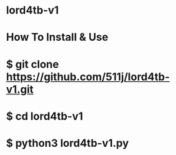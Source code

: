 # lord4tb-v1

# How To Install & Use
# $ git clone https://github.com/511j/lord4tb-v1.git
# $ cd lord4tb-v1
# $ python3 lord4tb-v1.py
